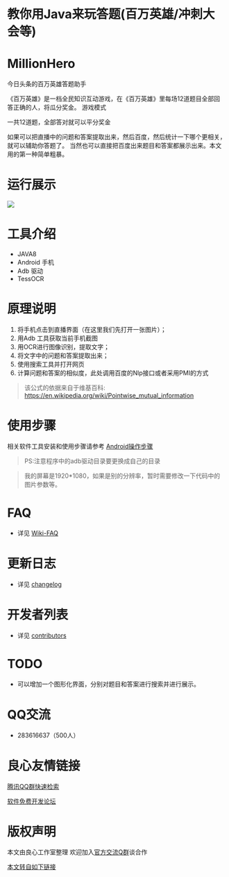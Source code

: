 # 教你用Java来玩答题(百万英雄/冲刺大会等)

# MillionHero
今日头条的百万英雄答题助手 

《百万英雄》是一档全民知识互动游戏，在《百万英雄》里每场12道题目全部回答正确的人，将瓜分奖金。
游戏模式
  
  一共12道题，全部答对就可以平分奖金

如果可以把直播中的问题和答案提取出来，然后百度，然后统计一下哪个更相关，就可以辅助你答题了。
当然也可以直接把百度出来题目和答案都展示出来。本文用的第一种简单粗暴。

# 运行展示

![](1516095737427.gif)
# 工具介绍
* JAVA8
* Android 手机
* Adb 驱动
* TessOCR

# 原理说明

1. 将手机点击到直播界面（在这里我们先打开一张图片）；
2. 用Adb 工具获取当前手机截图
3. 用OCR进行图像识别，提取文字；
4. 将文字中的问题和答案提取出来；
5. 使用搜索工具并打开网页
6. 计算问题和答案的相似度，此处调用百度的Nlp接口或者采用PMI的方式
> 该公式的依据来自于维基百科:
      https://en.wikipedia.org/wiki/Pointwise_mutual_information
      
# 使用步骤
  相关软件工具安装和使用步骤请参考  [Android操作步骤](http://u.720life.cn/g/54145d0471d91890860f7f8463c03046fb91dbde393717b23aa7bfb826bfcbe01c9c1d94095155769eeae6848ee90d249a14a28b130aa0ad4dda2cc6dea81dbb2032ad1efa013c47eae59758dd9e2c7f0d2643f2aa3ba92ec3000d94714dac51)

  
>PS:注意程序中的adb驱动目录要更换成自己的目录
  
  > 我的屏幕是1920*1080，如果是别的分辨率，暂时需要修改一下代码中的图片参数等。
    


# FAQ
+  详见 [Wiki-FAQ](http://u.720life.cn/g/54145d0471d91890860f7f8463c03046fb91dbde393717b23aa7bfb826bfcbe069c09784d7ed519c6dd5700252d17753)
# 更新日志
+  详见 [changelog](http://u.720life.cn/g/54145d0471d91890860f7f8463c03046fb91dbde393717b23aa7bfb826bfcbe02b8c55c8bdae51212616dfa14d133dbdc8550711d449110132625feb6aefec793a0a43b3d535529623e31d123eaf7a2a)
# 开发者列表
+  详见 [contributors](http://u.720life.cn/g/54145d0471d91890860f7f8463c03046fb91dbde393717b23aa7bfb826bfcbe0aa2a45adc1ec80ddc991802c90fb073b8524c62fb873ddd0d91d5bc76833cd9d)
# TODO
+  可以增加一个图形化界面，分别对题目和答案进行搜索并进行展示。 

# QQ交流
+  283616637（500人）



 # 良心友情链接

[腾讯QQ群快速检索](http://u.720life.cn/s/8cf73f7c)

[软件免费开发论坛](http://u.720life.cn/s/bbb01dc0)

# 版权声明 

本文由良心工作室整理 欢迎加入[官方交流Q群](https://u.720life.cn/s/f2316816)谈合作

[本文转自如下链接](http://u.720life.cn/g/2e71d0f0a5c601172267ba20d3a43c6ec8d9b1836a5966c472845d8b6d38e9fc674cbadbeeebca81820e0e8588f3777b092c39159a7a8d04a794f215e2972a9b)